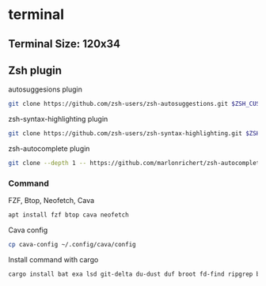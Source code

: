 # terminal
<h2>Terminal Size: 120x34</h2>

<h2>Zsh plugin</h2>

<p>autosuggesions plugin</p>

```bash
git clone https://github.com/zsh-users/zsh-autosuggestions.git $ZSH_CUSTOM/plugins/zsh-autosuggestions
```

<p>zsh-syntax-highlighting plugin</p>

```bash
git clone https://github.com/zsh-users/zsh-syntax-highlighting.git $ZSH_CUSTOM/plugins/zsh-syntax-highlighting
```

<p>zsh-autocomplete plugin</p>

```bash
git clone --depth 1 -- https://github.com/marlonrichert/zsh-autocomplete.git $ZSH_CUSTOM/plugins/zsh-autocomplete
```

<h3>Command</h3>
<p>FZF, Btop, Neofetch, Cava</p>

```bash
apt install fzf btop cava neofetch
```

<p>Cava config</p>

```bash
cp cava-config ~/.config/cava/config
```

<p>Install command with cargo</p>

```bash
cargo install bat exa lsd git-delta du-dust duf broot fd-find ripgrep bottom gping zoxide
```
